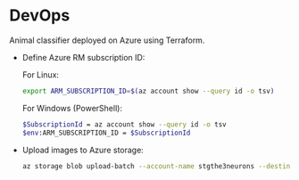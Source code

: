 # DevOps

Animal classifier deployed on Azure using Terraform.

- Define Azure RM subscription ID:

  For Linux:

  ```bash
  export ARM_SUBSCRIPTION_ID=$(az account show --query id -o tsv) 
  ```

  For Windows (PowerShell):

  ```bash
  $SubscriptionId = az account show --query id -o tsv
  $env:ARM_SUBSCRIPTION_ID = $SubscriptionId   
  ```

- Upload images to Azure storage:

  ```bash
  az storage blob upload-batch --account-name stgthe3neurons --destination training-data --source ./data
  ```